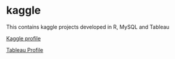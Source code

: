 # kaggle

This contains kaggle projects developed in R, MySQL and Tableau 

[Kaggle profile](https://www.kaggle.com/balrams/kernels)

[Tableau Profile](https://public.tableau.com/profile/balram.sidh#!/)
